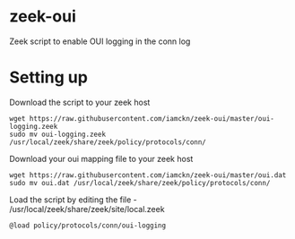 # zeek-oui
Zeek script to enable OUI logging in the conn log

# Setting up
Download the script to your zeek host
```
wget https://raw.githubusercontent.com/iamckn/zeek-oui/master/oui-logging.zeek
sudo mv oui-logging.zeek /usr/local/zeek/share/zeek/policy/protocols/conn/
```

Download your oui mapping file to your zeek host
```
wget https://raw.githubusercontent.com/iamckn/zeek-oui/master/oui.dat
sudo mv oui.dat /usr/local/zeek/share/zeek/policy/protocols/conn/
```
Load the script by editing the file - /usr/local/zeek/share/zeek/site/local.zeek
```
@load policy/protocols/conn/oui-logging
```
